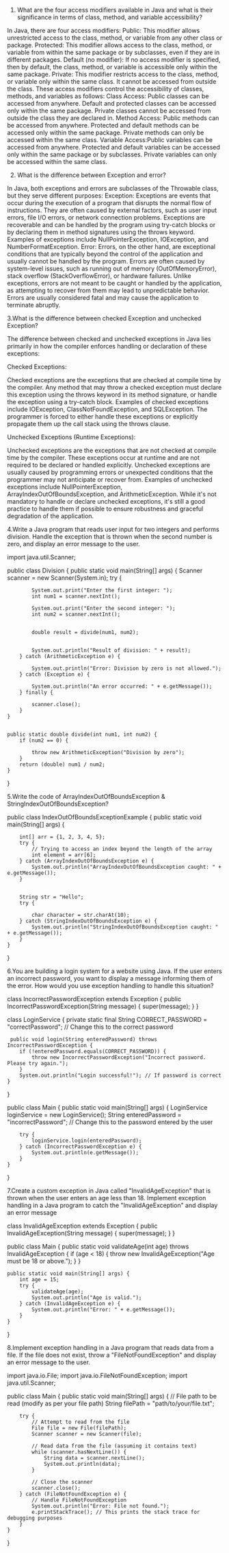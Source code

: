  1. What are the four access modifiers available in Java and what is their significance in terms of class, method, and variable accessibility?

    
In Java, there are four access modifiers:
Public:         This modifier allows unrestricted access to the class, method, or variable from any other class or package.
Protected:      This modifier allows access to the class, method, or variable from within the same package or by subclasses, even if they are in different packages.
                Default (no modifier): If no access modifier is specified, then by default, the class, method, or variable is accessible only within the same package.
Private:        This modifier restricts access to the class, method, or variable only within the same class. It cannot be accessed from outside the class.
                These access modifiers control the accessibility of classes, methods, and variables as follows:
Class Access:   Public classes can be accessed from anywhere. Default and protected classes can be accessed only within the same package. Private classes cannot be 
                accessed from outside the class they are declared in.
Method Access:  Public methods can be accessed from anywhere. Protected and default methods can be accessed only within the same package. Private methods can only be 
                accessed within the same class.
Variable Access:Public variables can be accessed from anywhere. Protected and default variables can be accessed only within the same package or by subclasses. 
                Private variables can only be accessed within the same class.

2. What is the difference between Exception and error?
 
In Java, both exceptions and errors are subclasses of the Throwable class, but they serve different purposes:
Exception: Exceptions are events that occur during the execution of a program that disrupts the normal flow of instructions. They are often caused by external factors, such as user input errors, file I/O errors, or network connection problems. Exceptions are recoverable and can be handled by the program using try-catch blocks or by declaring them in method signatures using the throws keyword. Examples of exceptions include NullPointerException, IOException, and NumberFormatException.
Error: Errors, on the other hand, are exceptional conditions that are typically beyond the control of the application and usually cannot be handled by the program. Errors are often caused by system-level issues, such as running out of memory (OutOfMemoryError), stack overflow (StackOverflowError), or hardware failures. Unlike exceptions, errors are not meant to be caught or handled by the application, as attempting to recover from them may lead to unpredictable behavior. Errors are usually considered fatal and may cause the application to terminate abruptly.


3.What is the difference between checked Exception and unchecked Exception?
 
The difference between checked and unchecked exceptions in Java lies primarily in how the compiler enforces handling or declaration of these exceptions:

Checked Exceptions:

Checked exceptions are the exceptions that are checked at compile time by the compiler.
Any method that may throw a checked exception must declare this exception using the throws keyword in its method signature, or handle the exception using a try-catch block.
Examples of checked exceptions include IOException, ClassNotFoundException, and SQLException.
The programmer is forced to either handle these exceptions or explicitly propagate them up the call stack using the throws clause.

Unchecked Exceptions (Runtime Exceptions):

Unchecked exceptions are the exceptions that are not checked at compile time by the compiler.
These exceptions occur at runtime and are not required to be declared or handled explicitly.
Unchecked exceptions are usually caused by programming errors or unexpected conditions that the programmer may not anticipate or recover from.
Examples of unchecked exceptions include NullPointerException, ArrayIndexOutOfBoundsException, and ArithmeticException.
While it's not mandatory to handle or declare unchecked exceptions, it's still a good practice to handle them if possible to ensure robustness and graceful degradation of the application.

4.Write a Java program that reads user input for two integers and performs division. Handle the exception that is thrown when the second number is zero, and display an error message to the user.

   
import java.util.Scanner;

public class Division {
    public static void main(String[] args) {
        Scanner scanner = new Scanner(System.in);
        try {
             
            System.out.print("Enter the first integer: ");
            int num1 = scanner.nextInt();

            System.out.print("Enter the second integer: ");
            int num2 = scanner.nextInt();

             
            double result = divide(num1, num2);

            
            System.out.println("Result of division: " + result);
        } catch (ArithmeticException e) {
             
            System.out.println("Error: Division by zero is not allowed.");
        } catch (Exception e) {
             
            System.out.println("An error occurred: " + e.getMessage());
        } finally {
             
            scanner.close();
        }
    }

     
    public static double divide(int num1, int num2) {
        if (num2 == 0) {
             
            throw new ArithmeticException("Division by zero");
        }
        return (double) num1 / num2;
    }
}

5.Write the code of ArrayIndexOutOfBoundsException & StringIndexOutOfBoundsException?

public class IndexOutOfBoundsExceptionExample {
    public static void main(String[] args) {
        
        int[] arr = {1, 2, 3, 4, 5};
        try {
            // Trying to access an index beyond the length of the array
            int element = arr[6];  
        } catch (ArrayIndexOutOfBoundsException e) {
            System.out.println("ArrayIndexOutOfBoundsException caught: " + e.getMessage());
        }

        
        String str = "Hello";
        try {
             
            char character = str.charAt(10); 
        } catch (StringIndexOutOfBoundsException e) {
            System.out.println("StringIndexOutOfBoundsException caught: " + e.getMessage());
        }
    }
}

6.You are building a login system for a website using Java. If the user enters an incorrect password, you want to display a message informing them of the error. How would you use exception handling to handle this situation?

 class IncorrectPasswordException extends Exception {
    public IncorrectPasswordException(String message) {
        super(message);
    }
}

 class LoginService {
    private static final String CORRECT_PASSWORD = "correctPassword"; // Change this to the correct password

     public void login(String enteredPassword) throws IncorrectPasswordException {
        if (!enteredPassword.equals(CORRECT_PASSWORD)) {
            throw new IncorrectPasswordException("Incorrect password. Please try again.");
        }
        System.out.println("Login successful!"); // If password is correct
    }
}

 public class Main {
    public static void main(String[] args) {
        LoginService loginService = new LoginService();
        String enteredPassword = "incorrectPassword"; // Change this to the password entered by the user

        try {
            loginService.login(enteredPassword);
        } catch (IncorrectPasswordException e) {
            System.out.println(e.getMessage());
        }
    }
}

7.Create a custom exception in Java called "InvalidAgeException" that is thrown when the user enters an age less than 18. Implement exception handling in a Java program to catch the "InvalidAgeException" and display an error message

 class InvalidAgeException extends Exception {
    public InvalidAgeException(String message) {
        super(message);
    }
}

 public class Main {
     public static void validateAge(int age) throws InvalidAgeException {
        if (age < 18) {
            throw new InvalidAgeException("Age must be 18 or above.");
        }
    }

    public static void main(String[] args) {
        int age = 15;  
        try {
            validateAge(age);
            System.out.println("Age is valid.");  
        } catch (InvalidAgeException e) {
            System.out.println("Error: " + e.getMessage());
        }
    }
}

8.Implement exception handling in a Java program that reads data from a file. If the file does not exist, throw a "FileNotFoundException" and display an error message to the user.


import java.io.File;
import java.io.FileNotFoundException;
import java.util.Scanner;

public class Main {
    public static void main(String[] args) {
        // File path to be read (modify as per your file path)
        String filePath = "path/to/your/file.txt";

        try {
            // Attempt to read from the file
            File file = new File(filePath);
            Scanner scanner = new Scanner(file);

            // Read data from the file (assuming it contains text)
            while (scanner.hasNextLine()) {
                String data = scanner.nextLine();
                System.out.println(data);
            }

            // Close the scanner
            scanner.close();
        } catch (FileNotFoundException e) {
            // Handle FileNotFoundException
            System.out.println("Error: File not found.");
            e.printStackTrace(); // This prints the stack trace for debugging purposes
        }
    }
}


